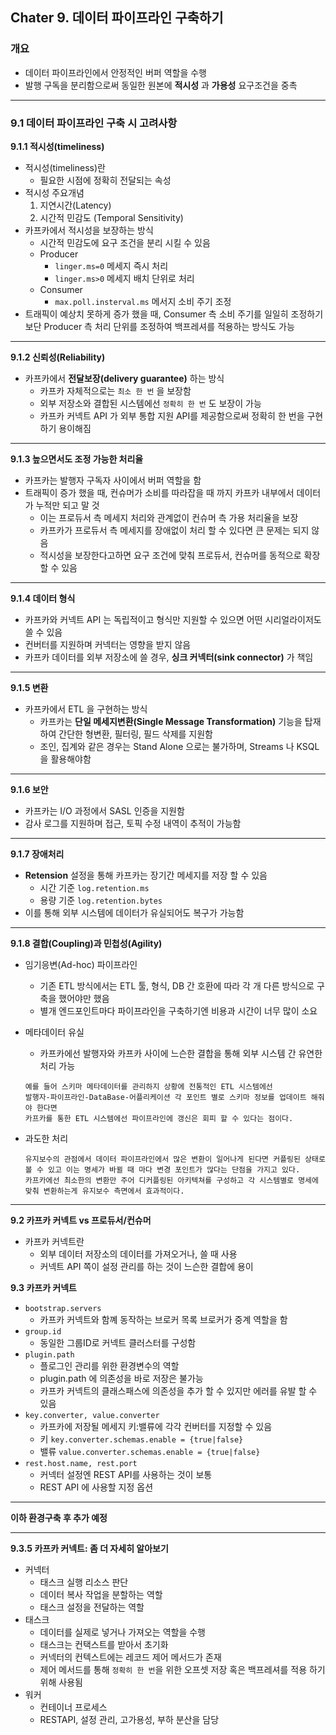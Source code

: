 ## Chater 9. 데이터 파이프라인 구축하기

### 개요

* 데이터 파이프라인에서 안정적인 버퍼 역할을 수행
* 발행 구독을 분리함으로써 동일한 원본에 **적시성** 과 **가용성** 요구조건을 중촉

---
### **9.1 데이터 파이프라인 구축 시 고려사항**
**9.1.1 적시성(timeliness)**
- 적시성(timeliness)란
    - 필요한 시점에 정확히 전달되는 속성
- 적시성 주요개념
    1. 지연시간(Latency)
    2. 시간적 민감도 (Temporal Sensitivity)
- 카프카에서 적시성을 보장하는 방식
    - 시간적 민감도에 요구 조건을 분리 시킬 수 있음
    - Producer
        - `linger.ms=0` 메세지 즉시 처리
        - `linger.ms>0` 메세지 배치 단위로 처리
    - Consumer
        - `max.poll.insterval.ms` 메서지 소비 주기 조정
- 트래픽이 예상치 못하게 증가 했을 때, Consumer 측 소비 주기를 일일히 조정하기보단 Producer 측 처리 단위를 조정하여 백프레셔를 적용하는 방식도 가능
---
**9.1.2 신뢰성(Reliability)**
- 카프카에서 **전달보장(delivery guarantee)** 하는 방식
    - 카프카 자체적으로는 `최소 한 번` 을 보장함
    - 외부 저장소와 결합된 시스템에선 `정확히 한 번` 도 보장이 가능
    - 카프카 커넥트 API 가 외부 통합 지원 API를 제공함으로써 정확히 한 번을 구현하기 용이해짐
---
**9.1.3 높으면서도 조정 가능한 처리율**
- 카프카는 발행자 구독자 사이에서 버퍼 역할을 함
- 트래픽이 증가 했을 때, 컨슈머가 소비를 따라잡을 때 까지 카프카 내부에서 데이터가 누적만 되고 말 것
    - 이는 프로듀서 측 메세지 처리와 관계없이 컨슈머 측 가용 처리율을 보장
    - 카프카가 프로듀서 측 메세지를 장애없이 처리 할 수 있다면 큰 문제는 되지 않음
    - 적시성을 보장한다고하면 요구 조건에 맞춰 프로듀서, 컨슈머를 동적으로 확장 할 수 있음
---
**9.1.4 데이터 형식**
- 카프카와 커넥트 API 는 독립적이고 형식만 지원할 수 있으면 어떤 시리얼라이저도 쓸 수 있음
- 컨버터를 지원하며 커넥터는 영향을 받지 않음
- 카프카 데이터를 외부 저장소에 쓸 경우, **싱크 커넥터(sink connector)** 가 책임
---
**9.1.5 변환**
- 카프카에서 ETL 을 구현하는 방식
    - 카프카는 **단일 메세지변환(Single Message Transformation)** 기능을 탑재하여 간단한 형변환, 필터링, 필드 삭제를 지원함
    - 조인, 집계와 같은 경우는 Stand Alone 으로는 불가하며, Streams 나 KSQL을 활용해야함
---
**9.1.6 보안**
- 카프카는 I/O 과정에서 SASL 인증을 지원함
- 감사 로그를 지원하며 접근, 토픽 수정 내역이 추적이 가능함
---
**9.1.7 장애처리**
- **Retension** 설정을 통해 카프카는 장기간 메세지를 저장 할 수 있음
    - 시간 기준 `log.retention.ms`
    - 용량 기준 `log.retention.bytes` 
- 이를 통해 외부 시스템에 데이터가 유실되어도 복구가 가능함
---
**9.1.8 결합(Coupling)과 민첩성(Agility)**
- 임기응변(Ad-hoc) 파이프라인
    - 기존 ETL 방식에서는 ETL 툴, 형식, DB 간 호환에 따라 각 개 다른 방식으로 구축을 했어야만 했음
    - 별개 엔드포인트마다 파이프라인을 구축하기엔 비용과 시간이 너무 많이 소요
    
- 메타데이터 유실
    - 카프카에선 발행자와 카프카 사이에 느슨한 결합을 통해 외부 시스템 간 유연한 처리 가능
    ``` 
    예를 들어 스키마 메타데이터를 관리하지 상황에 전통적인 ETL 시스템에선 
    발행자-파이프라인-DataBase-어플리케이션 각 포인트 별로 스키마 정보를 업데이트 해줘야 한다면
    카프카를 통한 ETL 시스템에선 파이프라인에 갱신은 회피 할 수 있다는 점이다.
    ```
- 과도한 처리
    ```
    유지보수의 관점에서 데이터 파이프라인에서 많은 변환이 일어나게 된다면 커플링된 상태로 볼 수 있고 이는 명세가 바뀔 때 마다 변경 포인트가 많다는 단점을 가지고 있다.
    카프카에선 최소한의 변환만 주어 디커플링된 아키텍쳐를 구성하고 각 시스템별로 명세에 맞춰 변환하는게 유지보수 측면에서 효과적이다.
    ```
---
**9.2 카프카 커넥트 vs 프로듀서/컨슈머**

- 카프카 커넥트란
    - 외부 데이터 저장소의 데이터를 가져오거나, 쓸 때 사용
    - 커넥트 API 쪽이 설정 관리를 하는 것이 느슨한 결합에 용이

**9.3 카프카 커넥트**

- `bootstrap.servers`
    - 카프카 커넥트와 함꼐 동작하는 브로커 목록 브로커가 중계 역할을 함
- `group.id`
    - 동일한 그룹ID로 커넥트 클러스터를 구성함
- `plugin.path`
    - 플로그인 관리를 위한 환경변수의 역할
    - plugin.path 에 의존성을 바로 저장은 불가능
    - 카프카 커넥트의 클래스패스에 의존성을 추가 할 수 있지만 에러를 유발 할 수 있음
- `key.converter, value.converter`
    - 카프카에 저장될 메세지 키:밸류에 각각 컨버터를 지정할 수 있음
    - 키 `key.converter.schemas.enable = {true|false}`
    - 밸류 `value.converter.schemas.enable = {true|false}`
- `rest.host.name, rest.port`
    - 커넥터 설정엔 REST API를 사용하는 것이 보통
    - REST API 에 사용할 지정 옵션

---
**이하 환경구축 후 추가 예정**

---
**9.3.5 카프카 커넥트: 좀 더 자세히 알아보기**
- 커넥터
    - 태스크 실행 리소스 판단
    - 데이터 복사 작업을 분할하는 역할
    - 태스크 설정을 전달하는 역할
- 태스크 
    - 데이터를 실제로 넣거나 가져오는 역할을 수행
    - 태스크는 컨택스트를 받아서 초기화
    - 커넥터의 컨텍스트에는 레코드 제어 메서드가 존재 
    - 제어 메서드를 통해 `정확히 한 번`을 위한 오프셋 저장 혹은 백프레셔를 적용 하기 위해 사용됨
- 워커
    - 컨테이너 프로세스
    - RESTAPI, 설정 관리, 고가용성, 부하 분산을 담당